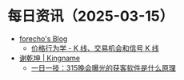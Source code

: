 ﻿# 每日资讯（2025-03-15）

- [forecho's Blog](https://blog.forecho.com/atom.xml)
  - [价格行为学 - K 线、交易机会和信号 K 线](https://blog.forecho.com/price-actions-candles-setups-and-signal-bars.html)
- [谢乾坤 | Kingname](http://www.kingname.info/atom.xml)
  - [一日一技：315晚会曝光的获客软件是什么原理](https://www.kingname.info/2025/03/15/315/)
